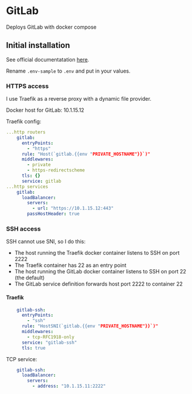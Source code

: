 # GitLab

Deploys GitLab with docker compose

## Initial installation

See official documentatation [here](https://docs.gitlab.com/ee/install/docker/installation.html).

Rename `.env-sample` to `.env` and put in your values.

### HTTPS access

I use Traefik as a reverse proxy with a dynamic file provider.

Docker host for GitLab: 10.1.15.12

Traefik config:

```yml
...http routers
    gitlab:
      entryPoints:
        - "https"
      rule: "Host(`gitlab.{{env "PRIVATE_HOSTNAME"}}`)"
      middlewares:
        - private
        - https-redirectscheme
      tls: {}
      service: gitlab  
...http services
    gitlab:
      loadBalancer:
        servers:
          - url: "https://10.1.15.12:443"
        passHostHeader: true
```

### SSH access

SSH cannot use SNI, so I do this:

- The host running the Traefik docker container listens to SSH on port 2222
- The Traefik container has 22 as an entry point
- The host running the GitLab docker container listens to SSH on port 22 (the default)
- The GitLab service definition forwards host port 2222 to container 22

#### Traefik

```yml
    gitlab-ssh:
      entryPoints:
        - "ssh"
      rule: "HostSNI(`gitlab.{{env "PRIVATE_HOSTNAME"}}`)"
      middlewares:
        - tcp-RFC1918-only
      service: "gitlab-ssh"
      tls: true
```

TCP service:

```yml
    gitlab-ssh:
      loadBalancer:
        servers:
          - address: "10.1.15.11:2222"
```
